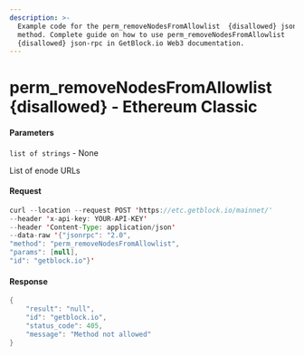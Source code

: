 ```yaml
---
description: >-
  Example code for the perm_removeNodesFromAllowlist  {disallowed} json-rpc
  method. Сomplete guide on how to use perm_removeNodesFromAllowlist 
  {disallowed} json-rpc in GetBlock.io Web3 documentation.
---
```


# perm\_removeNodesFromAllowlist {disallowed} - Ethereum Classic

#### Parameters

`list of strings` - None

List of enode URLs

#### Request

```java
curl --location --request POST 'https://etc.getblock.io/mainnet/' 
--header 'x-api-key: YOUR-API-KEY' 
--header 'Content-Type: application/json' 
--data-raw '{"jsonrpc": "2.0",
"method": "perm_removeNodesFromAllowlist",
"params": [null],
"id": "getblock.io"}'
```

#### Response

```java
{
    "result": "null",
    "id": "getblock.io",
    "status_code": 405,
    "message": "Method not allowed"
}
```
